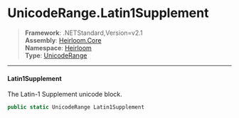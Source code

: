 # UnicodeRange.Latin1Supplement

> **Framework**: .NETStandard,Version=v2.1  
> **Assembly**: [Heirloom.Core][0]  
> **Namespace**: [Heirloom][0]  
> **Type**: [UnicodeRange][1]  

--------------------------------------------------------------------------------

#### Latin1Supplement

The Latin-1 Supplement unicode block.

```cs
public static UnicodeRange Latin1Supplement
```

[0]: ..\Heirloom.Core.md
[1]: Heirloom.UnicodeRange.md
